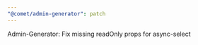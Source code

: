 ```yaml
---
"@comet/admin-generator": patch
---
```


Admin-Generator: Fix missing readOnly props for async-select
